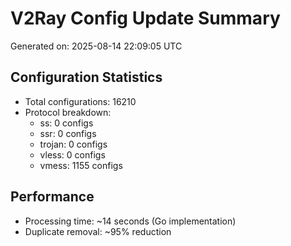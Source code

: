 # V2Ray Config Update Summary
Generated on: 2025-08-14 22:09:05 UTC

## Configuration Statistics
- Total configurations: 16210
- Protocol breakdown:
  - ss: 0 configs
  - ssr: 0 configs
  - trojan: 0 configs
  - vless: 0 configs
  - vmess: 1155 configs

## Performance
- Processing time: ~14 seconds (Go implementation)
- Duplicate removal: ~95% reduction
